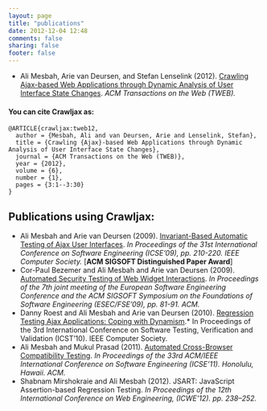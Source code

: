 ```yaml
---
layout: page
title: "publications"
date: 2012-12-04 12:48
comments: false
sharing: false
footer: false
---
```


	
* Ali Mesbah, Arie van Deursen, and Stefan Lenselink (2012). [Crawling Ajax-based Web Applications through Dynamic Analysis of User Interface State Changes](http://www.ece.ubc.ca/~amesbah/docs/tweb-final.pdf). *ACM Transactions on the Web (TWEB).*

#### You can cite Crawljax as:

    @ARTICLE{crawljax:tweb12,
	  author = {Mesbah, Ali and van Deursen, Arie and Lenselink, Stefan},
	  title = {Crawling {Ajax}-based Web Applications through Dynamic Analysis of User Interface State Changes},
	  journal = {ACM Transactions on the Web (TWEB)},
	  year = {2012},
	  volume = {6},
	  number = {1},
	  pages = {3:1--3:30}
	}

## Publications using Crawljax:
* Ali Mesbah and Arie van Deursen (2009). [Invariant-Based Automatic Testing of Ajax User Interfaces](http://swerl.tudelft.nl/twiki/pub/Main/TechnicalReports/TUD-SERG-2009-005.pdf). *In Proceedings of the 31st International Conference on Software Engineering (ICSE’09), pp. 210-220. IEEE Computer Society.* [**ACM SIGSOFT Distinguished Paper Award**]
* Cor-Paul Bezemer and Ali Mesbah and Arie van Deursen (2009). [Automated Security Testing of Web Widget Interactions](http://swerl.tudelft.nl/twiki/pub/Main/TechnicalReports/TUD-SERG-2009-011.pdf). *In Proceedings of the 7th joint meeting of the European Software Engineering Conference and the ACM SIGSOFT Symposium on the Foundations of Software Engineering (ESEC/FSE’09), pp. 81-91. ACM.* 
* Danny Roest and Ali Mesbah and Arie van Deursen (2010). [Regression Testing Ajax Applications: Coping with Dynamism](http://swerl.tudelft.nl/twiki/pub/Main/TechnicalReports/TUD-SERG-2009-028.pdf).* In Proceedings of the 3rd International Conference on Software Testing, Verification and Validation (ICST’10). IEEE Computer Society.
* Ali Mesbah and Mukul Prasad (2011). [Automated Cross-Browser Compatibility Testing](http://www.ece.ubc.ca/~amesbah/docs/icse11.pdf). *In Proceedings of the 33rd ACM/IEEE International Conference on Software Engineering (ICSE’11). Honolulu, Hawaii. ACM.*
* Shabnam Mirshokraie and Ali Mesbah (2012). JSART: JavaScript Assertion-based Regression Testing. *In Proceedings of the 12th International Conference on Web Engineering, (ICWE'12). pp. 238–252.*
